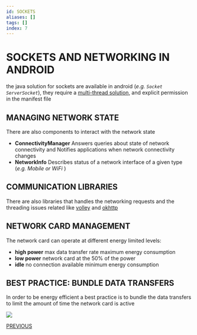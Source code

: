 ```yaml
---
id: SOCKETS
aliases: []
tags: []
index: 7
---
```


# SOCKETS AND NETWORKING IN ANDROID

the java solution for sockets are available in android (*e.g. `Socket` `ServerSocket`*), they require a [multi-thread solution](ASYNCHRONOUS_TECHNIQUES.md), and explicit permission in the manifest file

## MANAGING NETWORK STATE

There are also components to interact with the network state

- **ConnectivityManager** Answers queries about state of network connectivity and Notifies applications when network connectivity changes
- **NetworkInfo** Describes status of a network interface of a given type (*e.g. Mobile or WiFi* )

## COMMUNICATION LIBRARIES

There are also libraries that handles the networking requests and the threading issues related like [volley](https://google.github.io/volley/) and [okhttp](https://square.github.io/okhttp/)

## NETWORK CARD MANAGEMENT

The network card can operate at different energy limited levels:

- **high power** max data transfer rate maximum energy consumption
- **low power** network card at the 50% of the power
- **idle** no connection available minimum energy consumption

## BEST PRACTICE: BUNDLE DATA TRANSFERS

In order to be energy efficient a best practice is to bundle the data transfers to limit the amount of time the network card is active

![](Pasted%20image%2020240618124220.png)

[PREVIOUS](ALARMS.md)
